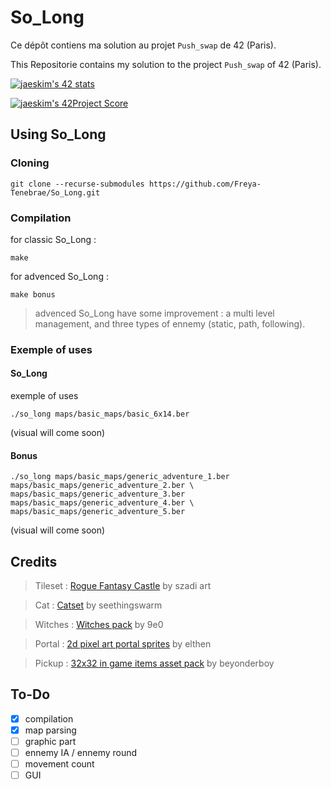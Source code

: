 # So_Long

Ce dépôt contiens ma solution au projet `Push_swap` de 42 (Paris).

This Repositorie contains my solution to the project `Push_swap` of 42 (Paris).

[![jaeskim's 42 stats](https://badge42.herokuapp.com/api/stats/cmaginot?cursus=42cursus&privacyName=true)](https://github.com/JaeSeoKim/badge42)

[![jaeskim's 42Project Score](https://badge42.herokuapp.com/api/project/cmaginot/so_long)](https://github.com/JaeSeoKim/badge42)

## Using So_Long

### Cloning

```shell
git clone --recurse-submodules https://github.com/Freya-Tenebrae/So_Long.git
```

### Compilation

for classic So_Long :
```shell
make
```
for advenced So_Long :
```shell
make bonus
```

> advenced So_Long have some improvement : a multi level management, and three types of ennemy (static, path, following).

### Exemple of uses

#### So_Long

exemple of uses

```shell
./so_long maps/basic_maps/basic_6x14.ber
```

(visual will come soon)

#### Bonus

```shell
./so_long maps/basic_maps/generic_adventure_1.ber maps/basic_maps/generic_adventure_2.ber \
maps/basic_maps/generic_adventure_3.ber maps/basic_maps/generic_adventure_4.ber \
maps/basic_maps/generic_adventure_5.ber
```

(visual will come soon)

## Credits

>Tileset	: [Rogue Fantasy Castle](https://szadiart.itch.io/rogue-fantasy-castle)  by szadi art

>Cat		: [Catset](https://seethingswarm.itch.io/catset)  by seethingswarm

>Witches	: [Witches pack](https://9e0.itch.io/witches-pack)  by 9e0

>Portal	: [2d pixel art portal sprites](https://elthen.itch.io/2d-pixel-art-portal-sprites)  by elthen

>Pickup	: [32x32 in game items asset pack](https://beyonderboy.itch.io/32x32-in-game-items-asset-pack)  by beyonderboy

## To-Do

- [x] compilation
- [x] map parsing
- [ ] graphic part
- [ ] ennemy IA / ennemy round
- [ ] movement count
- [ ] GUI
